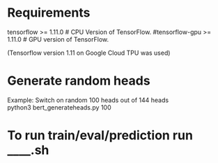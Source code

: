 # Requirements
tensorflow >= 1.11.0   # CPU Version of TensorFlow.
#tensorflow-gpu  >= 1.11.0  # GPU version of TensorFlow.

(Tensorflow version 1.11 on Google Cloud TPU was used)

# Generate random heads
Example: Switch on random 100 heads out of 144 heads <br>
python3 bert_generateheads.py 100

# To run train/eval/prediction run ____.sh
